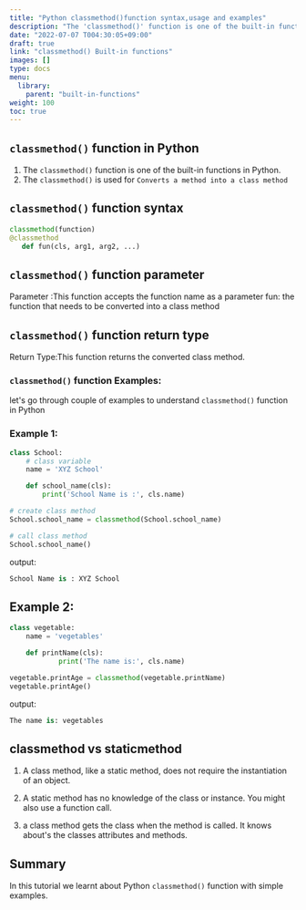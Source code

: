```yaml
---
title: "Python classmethod()function syntax,usage and examples"
description: "The 'classmethod()' function is one of the built-in functions in Python"
date: "2022-07-07 T004:30:05+09:00"
draft: true
link: "classmethod() Built-in functions"
images: []
type: docs
menu:
  library:
    parent: "built-in-functions"
weight: 100
toc: true
---
```



## `classmethod()` function in Python

1. The `classmethod()` function is one of the built-in functions in Python.
2. The `classmethod()` is used for `Converts a method into a class method`

##  `classmethod()` function syntax

```Python
classmethod(function)
@classmethod
   def fun(cls, arg1, arg2, ...)
```

##  `classmethod()` function parameter

Parameter :This function accepts the function name as a parameter
    fun: the function that needs to be converted into a class method

##  `classmethod()` function return type

Return Type:This function returns the converted class method.

###   `classmethod()` function Examples:

let's go through couple of examples to understand `classmethod()` function in Python

### Example 1:

```Python
class School:
    # class variable
    name = 'XYZ School'

    def school_name(cls):
        print('School Name is :', cls.name)

# create class method
School.school_name = classmethod(School.school_name)

# call class method
School.school_name()
```
output:

```Python
School Name is : XYZ School
```
## Example 2:

```Python
class vegetable:
    name = 'vegetables'

    def printName(cls):
            print('The name is:', cls.name)

vegetable.printAge = classmethod(vegetable.printName)
vegetable.printAge()
```
output:

```Python
The name is: vegetables
```

## classmethod vs staticmethod

1. A class method, like a static method, does not require the instantiation of an object. 

2. A static method has no knowledge of the class or instance.
You might also use a function call. 

3. a class method gets the class when the method is called. It knows about's the classes attributes and methods.


## Summary
In this tutorial we learnt about Python `classmethod()` function with simple examples.

